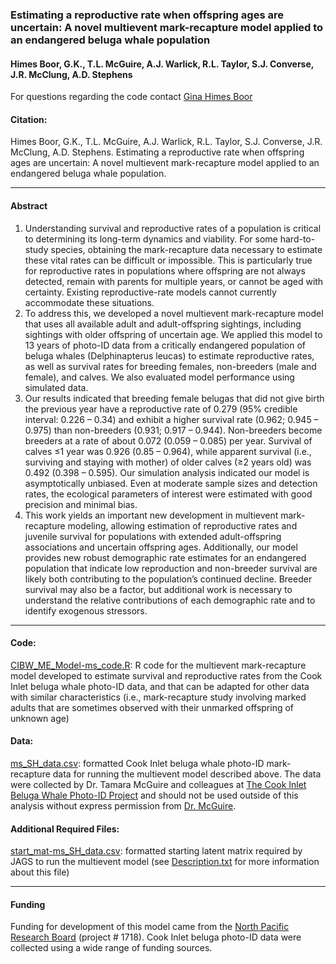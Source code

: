 
<!-- README.md is generated from README.Rmd. Please edit that file -->

### Estimating a reproductive rate when offspring ages are uncertain: A novel multievent mark-recapture model applied to an endangered beluga whale population

#### Himes Boor, G.K., T.L. McGuire, A.J. Warlick, R.L. Taylor, S.J. Converse, J.R. McClung, A.D. Stephens

For questions regarding the code contact [Gina Himes
Boor](mailto:gkhimesboor@montana.edu)

#### Citation:

Himes Boor, G.K., T.L. McGuire, A.J. Warlick, R.L. Taylor, S.J.
Converse, J.R. McClung, A.D. Stephens. Estimating a reproductive rate
when offspring ages are uncertain: A novel multievent mark-recapture
model applied to an endangered beluga whale population.

------------------------------------------------------------------------

#### Abstract

1.  Understanding survival and reproductive rates of a population is
    critical to determining its long-term dynamics and viability. For
    some hard-to-study species, obtaining the mark-recapture data
    necessary to estimate these vital rates can be difficult or
    impossible. This is particularly true for reproductive rates in
    populations where offspring are not always detected, remain with
    parents for multiple years, or cannot be aged with certainty.
    Existing reproductive-rate models cannot currently accommodate these
    situations.
2.  To address this, we developed a novel multievent mark-recapture
    model that uses all available adult and adult-offspring sightings,
    including sightings with older offspring of uncertain age. We
    applied this model to 13 years of photo-ID data from a critically
    endangered population of beluga whales (Delphinapterus leucas) to
    estimate reproductive rates, as well as survival rates for breeding
    females, non-breeders (male and female), and calves. We also
    evaluated model performance using simulated data.
3.  Our results indicated that breeding female belugas that did not give
    birth the previous year have a reproductive rate of 0.279 (95%
    credible interval: 0.226 – 0.34) and exhibit a higher survival rate
    (0.962; 0.945 – 0.975) than non-breeders (0.931; 0.917 – 0.944).
    Non-breeders become breeders at a rate of about 0.072 (0.059 –
    0.085) per year. Survival of calves ≤1 year was 0.926 (0.85 –
    0.964), while apparent survival (i.e., surviving and staying with
    mother) of older calves (≥2 years old) was 0.492 (0.398 – 0.595).
    Our simulation analysis indicated our model is asymptotically
    unbiased. Even at moderate sample sizes and detection rates, the
    ecological parameters of interest were estimated with good precision
    and minimal bias.
4.  This work yields an important new development in multievent
    mark-recapture modeling, allowing estimation of reproductive rates
    and juvenile survival for populations with extended adult-offspring
    associations and uncertain offspring ages. Additionally, our model
    provides new robust demographic rate estimates for an endangered
    population that indicate low reproduction and non-breeder survival
    are likely both contributing to the population’s continued decline.
    Breeder survival may also be a factor, but additional work is
    necessary to understand the relative contributions of each
    demographic rate and to identify exogenous stressors.

------------------------------------------------------------------------

#### Code:

[CIBW\_ME\_Model-ms\_code.R](https://github.com/gkhimesboor/HimesBoor_etal_2021_MEE/blob/9976e998f1fb87a36f7e40a1775889215e14dc55/scripts/CIBW_ME_Model-ms_code.R):
R code for the multievent mark-recapture model developed to estimate
survival and reproductive rates from the Cook Inlet beluga whale
photo-ID data, and that can be adapted for other data with similar
characteristics (i.e., mark-recapture study involving marked adults that
are sometimes observed with their unmarked offspring of unknown age)

#### Data:

[ms\_SH\_data.csv](https://github.com/gkhimesboor/HimesBoor_etal_2021_MEE/blob/9976e998f1fb87a36f7e40a1775889215e14dc55/inputs/ms_SH_data.csv):
formatted Cook Inlet beluga whale photo-ID mark-recapture data for
running the multievent model described above. The data were collected by
Dr. Tamara McGuire and colleagues at [The Cook Inlet Beluga Whale
Photo-ID Project](https://www.cookinletbelugas.com/) and should not be
used outside of this analysis without express permission from
[Dr. McGuire](mailto:tamaracookinletbeluga@gmail.com).

#### Additional Required Files:

[start\_mat-ms\_SH\_data.csv](https://github.com/gkhimesboor/HimesBoor_etal_2021_MEE/blob/9976e998f1fb87a36f7e40a1775889215e14dc55/inputs/start_mat-ms_SH_data.csv):
formatted starting latent matrix required by JAGS to run the multievent
model (see
[Description.txt](https://github.com/gkhimesboor/HimesBoor_etal_2021_MEE/blob/9976e998f1fb87a36f7e40a1775889215e14dc55/inputs/DESCRIPTION.txt)
for more information about this file)

------------------------------------------------------------------------

#### Funding

Funding for development of this model came from the [North Pacific
Research Board](https://www.nprb.org/) (project \# 1718). Cook Inlet
beluga photo-ID data were collected using a wide range of funding
sources.
